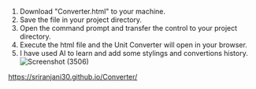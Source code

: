 1. Download "Converter.html" to your machine.
2. Save the file in your project directory.
3. Open the command prompt and transfer the control to your project directory.
4. Execute the html file and the Unit Converter will open in your browser.
5. I have used AI to learn and add some stylings and convertions history.
![Screenshot (3506)](https://github.com/user-attachments/assets/4e531145-f92b-4d5d-8449-08901396a1c6)

https://sriranjani30.github.io/Converter/
